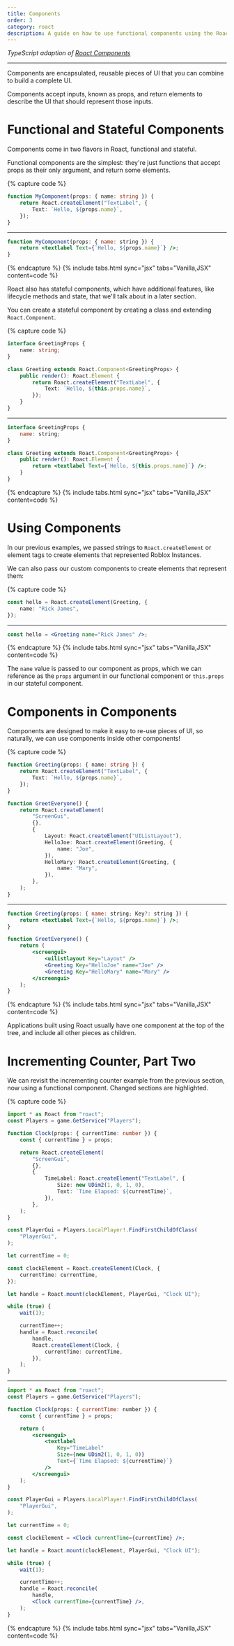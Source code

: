 ```yaml
---
title: Components
order: 3
category: roact
description: A guide on how to use functional components using the Roact library with roblox-ts.
---
```

_TypeScript adaption of [Roact Components](https://roblox.github.io/roact/guide/components/)_

----

Components are encapsulated, reusable pieces of UI that you can combine to build a complete UI.

Components accept inputs, known as props, and return elements to describe the UI that should represent those inputs.


# Functional and Stateful Components
Components come in two flavors in Roact, functional and stateful.

Functional components are the simplest: they're just functions that accept props as their only argument, and return some elements.


{% capture code %}
```ts
function MyComponent(props: { name: string }) {
	return Roact.createElement("TextLabel", {
		Text: `Hello, ${props.name}`,
	});
}
```
***
```jsx
function MyComponent(props: { name: string }) {
	return <textlabel Text={`Hello, ${props.name}`} />;
}
```
{% endcapture %}
{% include tabs.html sync="jsx" tabs="Vanilla,JSX" content=code %}


Roact also has stateful components, which have additional features, like lifecycle methods and state, that we'll talk about in a later section.

You can create a stateful component by creating a class and extending `Roact.Component`.



{% capture code %}
```ts
interface GreetingProps {
	name: string;
}

class Greeting extends Roact.Component<GreetingProps> {
	public render(): Roact.Element {
		return Roact.createElement("TextLabel", {
			Text: `Hello, ${this.props.name}`,
		});
	}
}
```
***
```jsx
interface GreetingProps {
	name: string;
}

class Greeting extends Roact.Component<GreetingProps> {
	public render(): Roact.Element {
		return <textlabel Text={`Hello, ${this.props.name}`} />;
	}
}
```
{% endcapture %}
{% include tabs.html sync="jsx" tabs="Vanilla,JSX" content=code %}

# Using Components
In our previous examples, we passed strings to `Roact.createElement` or element tags to create elements that represented Roblox Instances.

We can also pass our custom components to create elements that represent them:

{% capture code %}
```ts
const hello = Roact.createElement(Greeting, {
	name: "Rick James",
});
```
***
```jsx
const hello = <Greeting name="Rick James" />;
```
{% endcapture %}
{% include tabs.html sync="jsx" tabs="Vanilla,JSX" content=code %}

The `name` value is passed to our component as props, which we can reference as the `props` argument in our functional component or `this.props` in our stateful component.

# Components in Components
Components are designed to make it easy to re-use pieces of UI, so naturally, we can use components inside other components!

{% capture code %}
```ts
function Greeting(props: { name: string }) {
	return Roact.createElement("TextLabel", {
		Text: `Hello, ${props.name}`,
	});
}

function GreetEveryone() {
	return Roact.createElement(
		"ScreenGui",
		{},
		{
			Layout: Roact.createElement("UIListLayout"),
			HelloJoe: Roact.createElement(Greeting, {
				name: "Joe",
			}),
			HelloMary: Roact.createElement(Greeting, {
				name: "Mary",
			}),
		},
	);
}
```
***
```jsx
function Greeting(props: { name: string; Key?: string }) {
	return <textlabel Text={`Hello, ${props.name}`} />;
}

function GreetEveryone() {
	return (
		<screengui>
			<uilistlayout Key="Layout" />
			<Greeting Key="HelloJoe" name="Joe" />
			<Greeting Key="HelloMary" name="Mary" />
		</screengui>
	);
}
```
{% endcapture %}
{% include tabs.html sync="jsx" tabs="Vanilla,JSX" content=code %}


Applications built using Roact usually have one component at the top of the tree, and include all other pieces as children.

# Incrementing Counter, Part Two
We can revisit the incrementing counter example from the previous section, now using a functional component. Changed sections are highlighted.


{% capture code %}
```ts
import * as Roact from "roact";
const Players = game.GetService("Players");

function Clock(props: { currentTime: number }) {
	const { currentTime } = props;

	return Roact.createElement(
		"ScreenGui",
		{},
		{
			TimeLabel: Roact.createElement("TextLabel", {
				Size: new UDim2(1, 0, 1, 0),
				Text: `Time Elapsed: ${currentTime}`,
			}),
		},
	);
}

const PlayerGui = Players.LocalPlayer!.FindFirstChildOfClass(
	"PlayerGui",
);

let currentTime = 0;

const clockElement = Roact.createElement(Clock, {
	currentTime: currentTime,
});

let handle = Roact.mount(clockElement, PlayerGui, "Clock UI");

while (true) {
	wait(1);

	currentTime++;
	handle = Roact.reconcile(
		handle,
		Roact.createElement(Clock, {
			currentTime: currentTime,
		}),
	);
}
```
***
```jsx
import * as Roact from "roact";
const Players = game.GetService("Players");

function Clock(props: { currentTime: number }) {
	const { currentTime } = props;

	return (
		<screengui>
			<textlabel
				Key="TimeLabel"
				Size={new UDim2(1, 0, 1, 0)}
				Text={`Time Elapsed: ${currentTime}`}
			/>
		</screengui>
	);
}

const PlayerGui = Players.LocalPlayer!.FindFirstChildOfClass(
	"PlayerGui",
);

let currentTime = 0;

const clockElement = <Clock currentTime={currentTime} />;

let handle = Roact.mount(clockElement, PlayerGui, "Clock UI");

while (true) {
	wait(1);

	currentTime++;
	handle = Roact.reconcile(
		handle,
		<Clock currentTime={currentTime} />,
	);
}
```
{% endcapture %}
{% include tabs.html sync="jsx" tabs="Vanilla,JSX" content=code %}